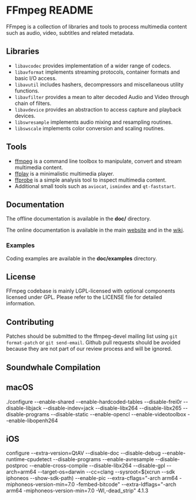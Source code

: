 FFmpeg README
=============

FFmpeg is a collection of libraries and tools to process multimedia content
such as audio, video, subtitles and related metadata.

## Libraries

* `libavcodec` provides implementation of a wider range of codecs.
* `libavformat` implements streaming protocols, container formats and basic I/O access.
* `libavutil` includes hashers, decompressors and miscellaneous utility functions.
* `libavfilter` provides a mean to alter decoded Audio and Video through chain of filters.
* `libavdevice` provides an abstraction to access capture and playback devices.
* `libswresample` implements audio mixing and resampling routines.
* `libswscale` implements color conversion and scaling routines.

## Tools

* [ffmpeg](https://ffmpeg.org/ffmpeg.html) is a command line toolbox to
  manipulate, convert and stream multimedia content.
* [ffplay](https://ffmpeg.org/ffplay.html) is a minimalistic multimedia player.
* [ffprobe](https://ffmpeg.org/ffprobe.html) is a simple analysis tool to inspect
  multimedia content.
* Additional small tools such as `aviocat`, `ismindex` and `qt-faststart`.

## Documentation

The offline documentation is available in the **doc/** directory.

The online documentation is available in the main [website](https://ffmpeg.org)
and in the [wiki](https://trac.ffmpeg.org).

### Examples

Coding examples are available in the **doc/examples** directory.

## License

FFmpeg codebase is mainly LGPL-licensed with optional components licensed under
GPL. Please refer to the LICENSE file for detailed information.

## Contributing

Patches should be submitted to the ffmpeg-devel mailing list using
`git format-patch` or `git send-email`. Github pull requests should be
avoided because they are not part of our review process and will be ignored.

## Soundwhale Compilation

## macOS
./configure --enable-shared --enable-hardcoded-tables --disable-frei0r --disable-libjack --disable-indev=jack --disable-libx264 --disable-libx265 --disable-programs --disable-static --enable-opencl --enable-videotoolbox --enable-libopenh264

## iOS
configure --extra-version=QtAV --disable-doc --disable-debug --enable-runtime-cpudetect --disable-programs --enable-avresample --disable-postproc --enable-cross-compile --disable-libx264 --disable-gpl --arch=arm64 --target-os=darwin --cc=clang --sysroot=$(xcrun --sdk iphoneos --show-sdk-path) --enable-pic --extra-cflags="-arch arm64 -miphoneos-version-min=7.0 -fembed-bitcode" --extra-ldflags="-arch arm64 -miphoneos-version-min=7.0 -Wl,-dead_strip"
4.1.3

